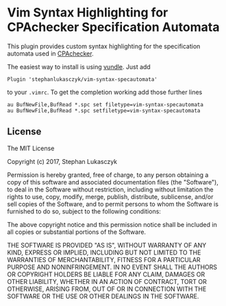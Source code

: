 # Vim Syntax Highlighting for CPAchecker Specification Automata

This plugin provides custom syntax highlighting for the specification automata
used in [CPAchecker](https://cpachecker.sosy-lab.org).

The easiest way to install is using [vundle](https://github.com/gmaric/vundle).
Just add

```vim
Plugin 'stephanlukasczyk/vim-syntax-specautomata'
```

to your `.vimrc`.  To get the completion working add those further lines

```vim
au BufNewFile,BufRead *.spc set filetype=vim-syntax-specautomata
au BufNewFile,BufRead *.spc setfiletype=vim-syntax-specautomata
```

## License

The MIT License

Copyright (c) 2017, Stephan Lukasczyk

Permission is hereby granted, free of charge, to any person obtaining a copy
of this software and associated documentation files (the "Software"), to deal
in the Software without restriction, including without limitation the rights
to use, copy, modify, merge, publish, distribute, sublicense, and/or sell
copies of the Software, and to permit persons to whom the Software is
furnished to do so, subject to the following conditions:

The above copyright notice and this permission notice shall be included in
all copies or substantial portions of the Software.

THE SOFTWARE IS PROVIDED "AS IS", WITHOUT WARRANTY OF ANY KIND, EXPRESS OR
IMPLIED, INCLUDING BUT NOT LIMITED TO THE WARRANTIES OF MERCHANTABILITY,
FITNESS FOR A PARTICULAR PURPOSE AND NONINFRINGEMENT. IN NO EVENT SHALL THE
AUTHORS OR COPYRIGHT HOLDERS BE LIABLE FOR ANY CLAIM, DAMAGES OR OTHER
LIABILITY, WHETHER IN AN ACTION OF CONTRACT, TORT OR OTHERWISE, ARISING FROM,
OUT OF OR IN CONNECTION WITH THE SOFTWARE OR THE USE OR OTHER DEALINGS IN
THE SOFTWARE.
